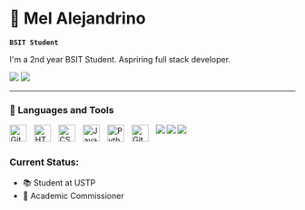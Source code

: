 # 🐸 Mel Alejandrino

**`BSIT Student`**

I'm a 2nd year BSIT Student. Aspriring full stack developer.

   <p align="left">
      <a href="https://www.facebook.com/Melkun02/"><img src="https://img.shields.io/badge/melalejandrino-1877F2?style=for-the-badge&logo=facebook&logoColor=white"></a>
      <a href="https://twitter.com/MelKun8"><img src="https://img.shields.io/badge/MELKUN-1DA1F2?style=for-the-badge&logo=twitter&logoColor=white"></a>
   </p>

---

### 🧰 Languages and Tools
<img align="left" alt="Git" width="30px" style="padding-right:10px;" src="https://cdn.jsdelivr.net/gh/devicons/devicon/icons/git/git-original.svg" />
<img align="left" alt="HTML" width="30px" style="padding-right:10px;" src="https://cdn.jsdelivr.net/gh/devicons/devicon/icons/html5/html5-plain.svg" />
<img align="left" alt="CSS" width="30px" style="padding-right:10px;" src="https://cdn.jsdelivr.net/gh/devicons/devicon/icons/css3/css3-plain.svg" />
<img align="left" alt="JavaScript" width="30px" style="padding-right:10px;" src="https://cdn.jsdelivr.net/gh/devicons/devicon/icons/javascript/javascript-plain.svg" />
<img align="left" alt="Python" width="30px" style="padding-right:10px;" src="https://cdn.jsdelivr.net/gh/devicons/devicon/icons/python/python-plain.svg" />
<img align="left" alt="GitHub" width="30px" style="padding-right:10px;" src="https://cdn.jsdelivr.net/gh/devicons/devicon/icons/github/github-original.svg" />
<img align="left" src="https://img.shields.io/badge/Canva-%2300C4CC.svg?style=for-the-badge&logo=Canva&logoColor=white"> 
<img align="left" src="https://img.shields.io/badge/figma-%23F24E1E.svg?style=for-the-badge&logo=figma&logoColor=white">
<img align="left" src="https://img.shields.io/badge/MySQL-005C84?style=for-the-badge&logo=mysql&logoColor=white">
<br />

#

### Current Status:

- 📚 Student at USTP
- 📖 Academic Commissioner
